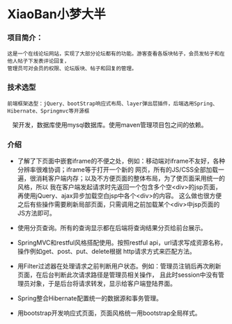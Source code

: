 # XiaoBan小梦大半
### 项目简介：
    这是一个在线论坛网站，实现了大部分论坛都有的功能。游客查看各版块帖子，会员发帖子和在他人帖子下发表评论回复，
    管理员可对会员的权限、论坛版块、帖子和回复的管理。
 
### 技术选型
    前端框架选型：jQuery、bootStrap响应式布局、layer弹出层插件，后端选用Spring、Hibernate、Springmvc等开源框
    架开发，数据库使用mysql数据库。使用maven管理项目包之间的依赖。
  
### 介绍
  * 了解了下页面中嵌套iframe的不便之处，例如：移动端对iframe不友好，各种分辨率很难协调；iframe等于打开一个新的
    网页，所有的JS/CSS全部加载一遍，很消耗客户端内存；以及不方便页面的整体布局，为了使页面采用统一的风格，所以
    我在客户端发起请求时先返回一个包含多个空\<div>的jsp页面，再使用jQuery、ajax异步加载空白jsp中各个\<div>的内容。
    这么做也很方便之后有些操作需要刷新局部页面，只需调用之前加载某个\<div>中jsp页面的JS方法即可。
    
  * 使用分页查询。所有的查询显示都在后端将查询结果分页给前台展示。
  * SpringMVC和restful风格搭配使用。按照restful api，url请求写成资源名称，操作例如get、post、put、delete根据
    http请求方式来匹配方法。
    
  * 用Filter过滤器在处理请求之前判断用户状态。例如：管理员注销后再次刷新页面，在后台判断此次请求路径是管理员相关操作，
    且此时session中没有管理员对象，于是后台将请求转发，显示给客户端登陆界面。
    
  * Spring整合Hibernate配置统一的数据源和事务管理。
  
  * 用bootstrap开发响应式页面，页面风格统一用bootstrap全局样式。
